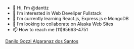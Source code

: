 - 👋 Hi, I’m @danttz
- 👀 I’m interested in Web Develiper Fullstack
- 🌱 I’m currently learning React.js, Express.js e MongoDB
- 💞️ I’m looking to collaborate on Alaska Web Sites
- 📫 How to reach me (11)95663-4751

<div class="LI-profile-badge"  data-version="v1" data-size="medium" data-locale="pt_BR" data-type="vertical" data-theme="dark" data-vanity="danttzwebdeveloper"><a class="LI-simple-link" href='https://br.linkedin.com/in/danttzwebdeveloper?trk=profile-badge'>Danilo Gozzi Algaranaz dos Santos</a></div>
